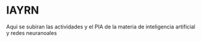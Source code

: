 # IAYRN
Aqui se subiran las actividades y el PIA de la materia de inteligencia artificial y redes neuranoales 
